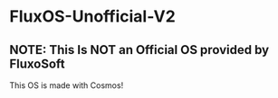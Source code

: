 # FluxOS-Unofficial-V2

## NOTE: This Is NOT an Official OS provided by FluxoSoft

This OS is made with Cosmos!
